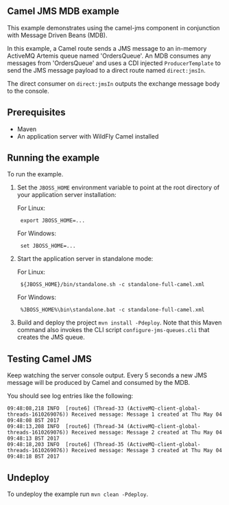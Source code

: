 Camel JMS MDB example
---------------------

This example demonstrates using the camel-jms component in conjunction with Message Driven Beans (MDB).

In this example, a Camel route sends a JMS message to an in-memory ActiveMQ Artemis queue named 'OrdersQueue'. An MDB consumes any messages from 'OrdersQueue' and uses a CDI injected `ProducerTemplate` to send the JMS message payload to a direct route named `direct:jmsIn`.

The direct consumer on `direct:jmsIn` outputs the exchange message body to the console.

Prerequisites
-------------

* Maven
* An application server with WildFly Camel installed

Running the example
-------------------

To run the example.

1. Set the `JBOSS_HOME` environment variable to point at the root directory of your application server installation:

    For Linux:

        export JBOSS_HOME=...

    For Windows:

        set JBOSS_HOME=...

2. Start the application server in standalone mode:

    For Linux:

        ${JBOSS_HOME}/bin/standalone.sh -c standalone-full-camel.xml

    For Windows:

        %JBOSS_HOME%\bin\standalone.bat -c standalone-full-camel.xml

3. Build and deploy the project `mvn install -Pdeploy`. Note that this Maven command also invokes the CLI script
   `configure-jms-queues.cli` that creates the JMS queue.

Testing Camel JMS
-----------------

Keep watching the server console output. Every 5 seconds a new JMS message will be produced by Camel and consumed by the MDB.

You should see log entries like the following:

    09:48:08,218 INFO  [route6] (Thread-33 (ActiveMQ-client-global-threads-1610269076)) Received message: Message 1 created at Thu May 04 09:48:08 BST 2017
    09:48:13,208 INFO  [route6] (Thread-34 (ActiveMQ-client-global-threads-1610269076)) Received message: Message 2 created at Thu May 04 09:48:13 BST 2017
    09:48:18,203 INFO  [route6] (Thread-35 (ActiveMQ-client-global-threads-1610269076)) Received message: Message 3 created at Thu May 04 09:48:18 BST 2017

Undeploy
--------

To undeploy the example run `mvn clean -Pdeploy`.